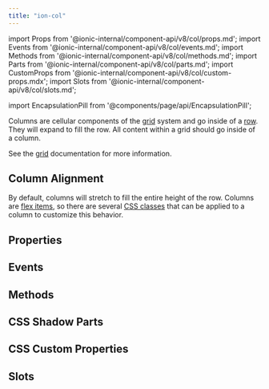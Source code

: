 ```yaml
---
title: "ion-col"
---
```

import Props from '@ionic-internal/component-api/v8/col/props.md';
import Events from '@ionic-internal/component-api/v8/col/events.md';
import Methods from '@ionic-internal/component-api/v8/col/methods.md';
import Parts from '@ionic-internal/component-api/v8/col/parts.md';
import CustomProps from '@ionic-internal/component-api/v8/col/custom-props.mdx';
import Slots from '@ionic-internal/component-api/v8/col/slots.md';

<head>
  <title>ion-col: Column Component Padding and Other Properties</title>
  <meta name="description" content="ion-col is a column component that goes inside a row. Content within a grid goes inside of a column. Read more on column padding, size, and other properties." />
</head>

import EncapsulationPill from '@components/page/api/EncapsulationPill';

<EncapsulationPill type="shadow" />


Columns are cellular components of the [grid](./grid) system and go inside of a [row](./row). They will expand to fill the row. All content within a grid should go inside of a column.

See the [grid](./grid) documentation for more information.


## Column Alignment

By default, columns will stretch to fill the entire height of the row. Columns are [flex items](https://developer.mozilla.org/en-US/docs/Glossary/Flex_Item), so there are several [CSS classes](/docs/layout/css-utilities#flex-item-properties) that can be applied to a column to customize this behavior.




## Properties
<Props />

## Events
<Events />

## Methods
<Methods />

## CSS Shadow Parts
<Parts />

## CSS Custom Properties
<CustomProps />

## Slots
<Slots />
